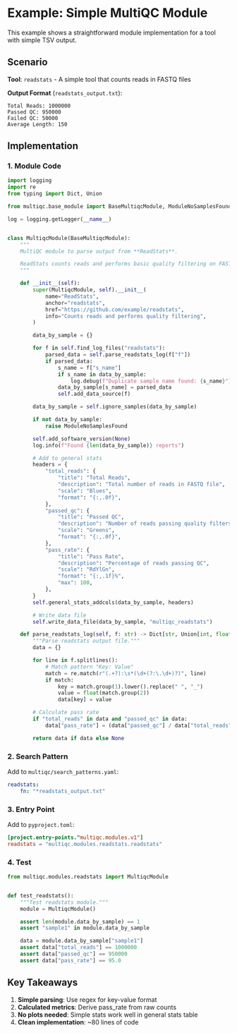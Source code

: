 # Example: Simple MultiQC Module

This example shows a straightforward module implementation for a tool with simple TSV output.

## Scenario

**Tool**: `readstats` - A simple tool that counts reads in FASTQ files

**Output Format** (`readstats_output.txt`):
```
Total Reads: 1000000
Passed QC: 950000
Failed QC: 50000
Average Length: 150
```

## Implementation

### 1. Module Code

```python
import logging
import re
from typing import Dict, Union

from multiqc.base_module import BaseMultiqcModule, ModuleNoSamplesFound

log = logging.getLogger(__name__)


class MultiqcModule(BaseMultiqcModule):
    """
    MultiQC module to parse output from **ReadStats**.

    ReadStats counts reads and performs basic quality filtering on FASTQ files.
    """

    def __init__(self):
        super(MultiqcModule, self).__init__(
            name="ReadStats",
            anchor="readstats",
            href="https://github.com/example/readstats",
            info="Counts reads and performs quality filtering",
        )

        data_by_sample = {}

        for f in self.find_log_files("readstats"):
            parsed_data = self.parse_readstats_log(f["f"])
            if parsed_data:
                s_name = f["s_name"]
                if s_name in data_by_sample:
                    log.debug(f"Duplicate sample name found: {s_name}")
                data_by_sample[s_name] = parsed_data
                self.add_data_source(f)

        data_by_sample = self.ignore_samples(data_by_sample)

        if not data_by_sample:
            raise ModuleNoSamplesFound

        self.add_software_version(None)
        log.info(f"Found {len(data_by_sample)} reports")

        # Add to general stats
        headers = {
            "total_reads": {
                "title": "Total Reads",
                "description": "Total number of reads in FASTQ file",
                "scale": "Blues",
                "format": "{:,.0f}",
            },
            "passed_qc": {
                "title": "Passed QC",
                "description": "Number of reads passing quality filters",
                "scale": "Greens",
                "format": "{:,.0f}",
            },
            "pass_rate": {
                "title": "Pass Rate",
                "description": "Percentage of reads passing QC",
                "scale": "RdYlGn",
                "format": "{:,.1f}%",
                "max": 100,
            },
        }
        self.general_stats_addcols(data_by_sample, headers)

        # Write data file
        self.write_data_file(data_by_sample, "multiqc_readstats")

    def parse_readstats_log(self, f: str) -> Dict[str, Union[int, float]]:
        """Parse readstats output file."""
        data = {}

        for line in f.splitlines():
            # Match pattern "Key: Value"
            match = re.match(r"(.+?):\s*(\d+(?:\.\d+)?)", line)
            if match:
                key = match.group(1).lower().replace(" ", "_")
                value = float(match.group(2))
                data[key] = value

        # Calculate pass rate
        if "total_reads" in data and "passed_qc" in data:
            data["pass_rate"] = (data["passed_qc"] / data["total_reads"]) * 100

        return data if data else None
```

### 2. Search Pattern

Add to `multiqc/search_patterns.yaml`:
```yaml
readstats:
    fn: "*readstats_output.txt"
```

### 3. Entry Point

Add to `pyproject.toml`:
```toml
[project.entry-points."multiqc.modules.v1"]
readstats = "multiqc.modules.readstats.readstats"
```

### 4. Test

```python
from multiqc.modules.readstats import MultiqcModule


def test_readstats():
    """Test readstats module."""
    module = MultiqcModule()

    assert len(module.data_by_sample) == 1
    assert "sample1" in module.data_by_sample

    data = module.data_by_sample["sample1"]
    assert data["total_reads"] == 1000000
    assert data["passed_qc"] == 950000
    assert data["pass_rate"] == 95.0
```

## Key Takeaways

1. **Simple parsing**: Use regex for key-value format
2. **Calculated metrics**: Derive pass_rate from raw counts
3. **No plots needed**: Simple stats work well in general stats table
4. **Clean implementation**: ~80 lines of code
